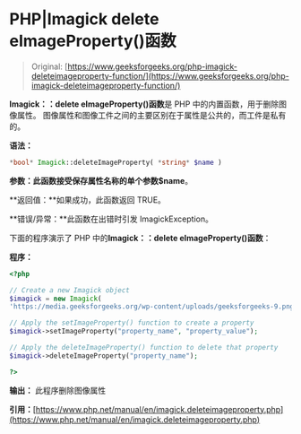 # PHP|Imagick delete eImageProperty()函数

> Original: [https://www.geeksforgeeks.org/php-imagick-deleteimageproperty-function/](https://www.geeksforgeeks.org/php-imagick-deleteimageproperty-function/)

**Imagick：：delete eImageProperty()函数**是 PHP 中的内置函数，用于删除图像属性。 图像属性和图像工件之间的主要区别在于属性是公共的，而工件是私有的。

**语法：**

```php
*bool* Imagick::deleteImageProperty( *string* $name )
```

**参数：**此函数接受保存属性名称的单个参数**$name**。

**返回值：**如果成功，此函数返回 TRUE。

**错误/异常：**此函数在出错时引发 ImagickException。

下面的程序演示了 PHP 中的**Imagick：：delete eImageProperty()函数**：

**程序：**

```php
<?php

// Create a new Imagick object
$imagick = new Imagick(
'https://media.geeksforgeeks.org/wp-content/uploads/geeksforgeeks-9.png');

// Apply the setImageProperty() function to create a property
$imagick->setImageProperty("property_name", "property_value");

// Apply the deleteImageProperty() function to delete that property
$imagick->deleteImageProperty("property_name");

?>
```

**输出：**
此程序删除图像属性

**引用：**[https://www.php.net/manual/en/imagick.deleteimageproperty.php](https://www.php.net/manual/en/imagick.deleteimageproperty.php)